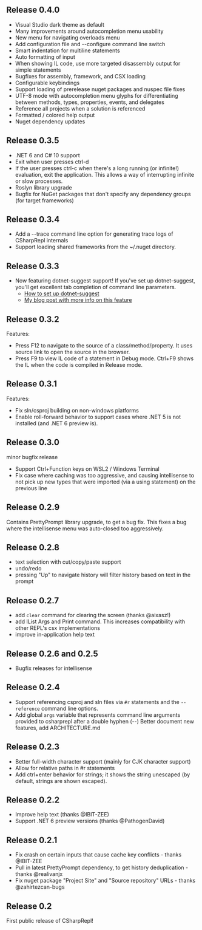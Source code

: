 ## Release 0.4.0

- Visual Studio dark theme as default
- Many improvements around autocompletion menu usability
- New menu for navigating overloads menu
- Add configuration file and --configure command line switch
- Smart indentation for multiline statements
- Auto formatting of input
- When showing IL code, use more targeted disassembly output for simple statements
- Bugfixes for assembly, framework, and CSX loading
- Configurable keybindings
- Support loading of prerelease nuget packages and nuspec file fixes
- UTF-8 mode with autocompletion menu glyphs for differentiating between methods, types, properties, events, and delegates
- Reference all projects when a solution is referenced
- Formatted / colored help output
- Nuget dependency updates

## Release 0.3.5

- .NET 6 and C# 10 support
- Exit when user presses ctrl-d
- If the user presses ctrl-c when there's a long running (or infinite!) evaluation, exit the application. This allows a way of interrupting infinite or slow processes.
- Roslyn library upgrade
- Bugfix for NuGet packages that don't specify any dependency groups (for target frameworks)

## Release 0.3.4

- Add a --trace command line option for generating trace logs of CSharpRepl internals
- Support loading shared frameworks from the ~/.nuget directory.

## Release 0.3.3

- Now featuring dotnet-suggest support! If you've set up dotnet-suggest, you'll get excellent tab completion of command line parameters.
    - [How to set up dotnet-suggest](https://github.com/dotnet/command-line-api/blob/main/docs/dotnet-suggest.md)
    - [My blog post with more info on this feature](https://fuqua.io/blog/2021/09/enabling-command-line-completions-with-dotnet-suggest/)

## Release 0.3.2

Features:

- Press F12 to navigate to the source of a class/method/property. It uses source link to open the source in the browser.
- Press F9 to view IL code of a statement in Debug mode. Ctrl+F9 shows the IL when the code is compiled in Release mode.

## Release 0.3.1

Features:

- Fix sln/csproj building on non-windows platforms
- Enable roll-forward behavior to support cases where .NET 5 is not
installed (and .NET 6 preview is).

## Release 0.3.0

minor bugfix release

- Support Ctrl+Function keys on WSL2 / Windows Terminal
- Fix case where caching was too aggressive, and causing intellisense to
  not pick up new types that were imported (via a using statement) on
  the previous line

## Release 0.2.9

Contains PrettyPrompt library upgrade, to get a bug fix. This fixes a bug where the intellisense menu was auto-closed too aggressively.

## Release 0.2.8

- text selection with cut/copy/paste support
- undo/redo
- pressing "Up" to navigate history will filter history based on text in the prompt

## Release 0.2.7

- add `clear` command for clearing the screen (thanks @aixasz!)
- add IList<string> Args and Print command. This increases compatibility with other REPL's csx implementations
- improve in-application help text

## Release 0.2.6 and 0.2.5

- Bugfix releases for intellisense

## Release 0.2.4

- Support referencing csproj and sln files via `#r` statements and the `--reference` command line options.
- Add global `args` variable that represents command line arguments provided to csharprepl after a double hyphen (--)
Better document new features, add ARCHITECTURE.md

## Release 0.2.3

- Better full-width character support (mainly for CJK character support)
- Allow for relative paths in #r statements
- Add ctrl+enter behavior for strings; it shows the string unescaped (by
  default, strings are shown escaped).

## Release 0.2.2

- Improve help text (thanks @IBIT-ZEE)
- Support .NET 6 preview versions (thanks @PathogenDavid)

## Release 0.2.1

- Fix crash on certain inputs that cause cache key conflicts - thanks @IBIT-ZEE
- Pull in latest PrettyPrompt dependency, to get history deduplication - thanks @realivanjx
- Fix nuget package "Project Site" and "Source repository" URLs - thanks @zahirtezcan-bugs

## Release 0.2

First public release of CSharpRepl!
